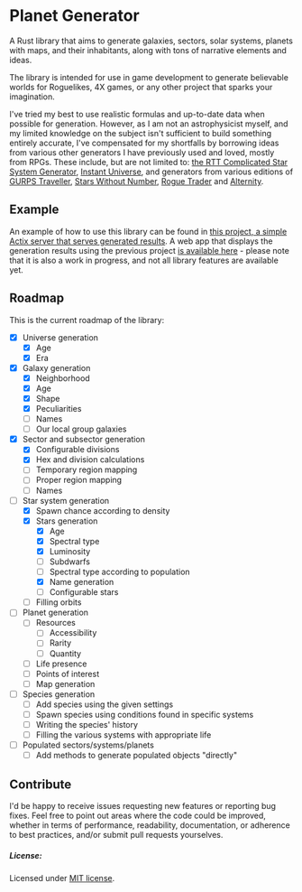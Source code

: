 # Planet Generator
A Rust library that aims to generate galaxies, sectors, solar systems, planets with maps, and their inhabitants, along with tons of narrative elements and ideas.

The library is intended for use in game development to generate believable worlds for Roguelikes, 4X games, or any other project that sparks your imagination.

I've tried my best to use realistic formulas and up-to-date data when possible for generation. However, as I am not an astrophysicist myself, and my limited knowledge on the subject isn't sufficient to build something entirely accurate, I've compensated for my shortfalls by borrowing ideas from various other generators I have previously used and loved, mostly from RPGs. These include, but are not limited to: [the RTT Complicated Star System Generator](https://wiki.rpg.net/index.php/RTT_Worldgen), [Instant Universe](https://www.drivethrurpg.com/product/153512/Instant-Universe), and generators from various editions of [GURPS Traveller](https://en.wikipedia.org/wiki/GURPS_Traveller), [Stars Without Number](https://www.drivethrurpg.com/product/226996/Stars-Without-Number-Revised-Edition), [Rogue Trader](https://en.wikipedia.org/wiki/Rogue_Trader_(role-playing_game)) and [Alternity](https://en.wikipedia.org/wiki/Alternity).

## Example
An example of how to use this library can be found in [this project, a simple Actix server that serves generated results](https://github.com/lmagitem/galactic-scanner). A web app that displays the generation results using the previous project [is available here](https://galactic-explorer.n42c.dev/) - please note that it is also a work in progress, and not all library features are available yet.

## Roadmap
This is the current roadmap of the library:
- [x] Universe generation
    - [x] Age
    - [x] Era
- [x] Galaxy generation
    - [x] Neighborhood
    - [x] Age
    - [x] Shape
    - [x] Peculiarities
    - [ ] Names
    - [ ] Our local group galaxies
- [x] Sector and subsector generation
    - [x] Configurable divisions
    - [x] Hex and division calculations
    - [ ] Temporary region mapping
    - [ ] Proper region mapping
    - [ ] Names
- [ ] Star system generation
    - [x] Spawn chance according to density
    - [x] Stars generation
        - [x] Age
        - [x] Spectral type
        - [x] Luminosity
        - [ ] Subdwarfs
        - [ ] Spectral type according to population
        - [x] Name generation
        - [ ] Configurable stars
    - [ ] Filling orbits
- [ ] Planet generation
    - [ ] Resources
      - [ ] Accessibility
      - [ ] Rarity
      - [ ] Quantity
    - [ ] Life presence
    - [ ] Points of interest
    - [ ] Map generation
- [ ] Species generation
    - [ ] Add species using the given settings
    - [ ] Spawn species using conditions found in specific systems
    - [ ] Writing the species' history
    - [ ] Filling the various systems with appropriate life
- [ ] Populated sectors/systems/planets
    - [ ] Add methods to generate populated objects "directly"

## Contribute
I'd be happy to receive issues requesting new features or reporting bug fixes. Feel free to point out areas where the code could be improved, whether in terms of performance, readability, documentation, or adherence to best practices, and/or submit pull requests yourselves.

##### License:
Licensed under [MIT license](https://github.com/lmagitem/seeded-dice-roller/blob/master/LICENSE.md).
